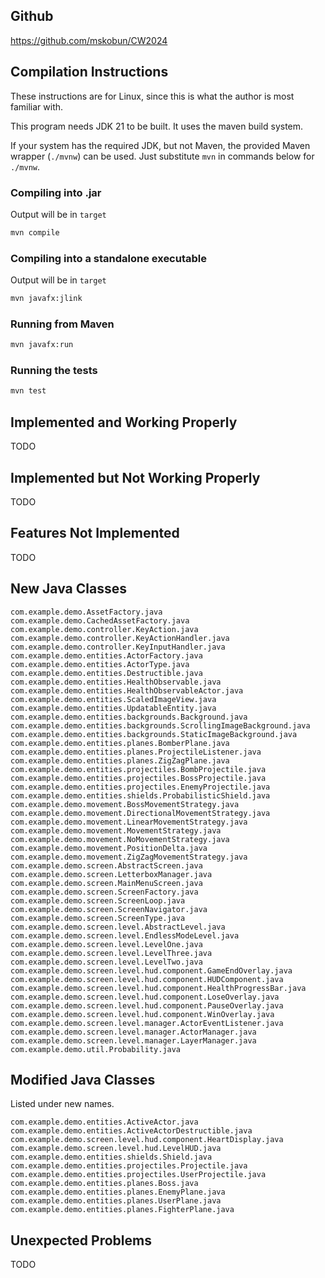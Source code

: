 ## Github
<https://github.com/mskobun/CW2024>
## Compilation Instructions
These instructions are for Linux, since this is what the author is most familiar with.

This program needs JDK 21 to be built. It uses the maven build system.

If your system has the required JDK, but not Maven, the provided Maven wrapper (`./mvnw`) can be used. Just substitute `mvn` in commands below for `./mvnw`.

### Compiling into .jar
Output will be in `target`
```sh
mvn compile
```
### Compiling into a standalone executable
Output will be in `target`
```sh
mvn javafx:jlink
```
### Running from Maven
```sh
mvn javafx:run
```
### Running the tests
```sh
mvn test
```
##
## Implemented and Working Properly
TODO
## Implemented but Not Working Properly
TODO
## Features Not Implemented
TODO
## New Java Classes
```
com.example.demo.AssetFactory.java
com.example.demo.CachedAssetFactory.java
com.example.demo.controller.KeyAction.java
com.example.demo.controller.KeyActionHandler.java
com.example.demo.controller.KeyInputHandler.java
com.example.demo.entities.ActorFactory.java
com.example.demo.entities.ActorType.java
com.example.demo.entities.Destructible.java
com.example.demo.entities.HealthObservable.java
com.example.demo.entities.HealthObservableActor.java
com.example.demo.entities.ScaledImageView.java
com.example.demo.entities.UpdatableEntity.java
com.example.demo.entities.backgrounds.Background.java
com.example.demo.entities.backgrounds.ScrollingImageBackground.java
com.example.demo.entities.backgrounds.StaticImageBackground.java
com.example.demo.entities.planes.BomberPlane.java
com.example.demo.entities.planes.ProjectileListener.java
com.example.demo.entities.planes.ZigZagPlane.java
com.example.demo.entities.projectiles.BombProjectile.java
com.example.demo.entities.projectiles.BossProjectile.java
com.example.demo.entities.projectiles.EnemyProjectile.java
com.example.demo.entities.shields.ProbabilisticShield.java
com.example.demo.movement.BossMovementStrategy.java
com.example.demo.movement.DirectionalMovementStrategy.java
com.example.demo.movement.LinearMovementStrategy.java
com.example.demo.movement.MovementStrategy.java
com.example.demo.movement.NoMovementStrategy.java
com.example.demo.movement.PositionDelta.java
com.example.demo.movement.ZigZagMovementStrategy.java
com.example.demo.screen.AbstractScreen.java
com.example.demo.screen.LetterboxManager.java
com.example.demo.screen.MainMenuScreen.java
com.example.demo.screen.ScreenFactory.java
com.example.demo.screen.ScreenLoop.java
com.example.demo.screen.ScreenNavigator.java
com.example.demo.screen.ScreenType.java
com.example.demo.screen.level.AbstractLevel.java
com.example.demo.screen.level.EndlessModeLevel.java
com.example.demo.screen.level.LevelOne.java
com.example.demo.screen.level.LevelThree.java
com.example.demo.screen.level.LevelTwo.java
com.example.demo.screen.level.hud.component.GameEndOverlay.java
com.example.demo.screen.level.hud.component.HUDComponent.java
com.example.demo.screen.level.hud.component.HealthProgressBar.java
com.example.demo.screen.level.hud.component.LoseOverlay.java
com.example.demo.screen.level.hud.component.PauseOverlay.java
com.example.demo.screen.level.hud.component.WinOverlay.java
com.example.demo.screen.level.manager.ActorEventListener.java
com.example.demo.screen.level.manager.ActorManager.java
com.example.demo.screen.level.manager.LayerManager.java
com.example.demo.util.Probability.java
```
## Modified Java Classes
Listed under new names.
```
com.example.demo.entities.ActiveActor.java
com.example.demo.entities.ActiveActorDestructible.java
com.example.demo.screen.level.hud.component.HeartDisplay.java
com.example.demo.screen.level.hud.LevelHUD.java
com.example.demo.entities.shields.Shield.java
com.example.demo.entities.projectiles.Projectile.java
com.example.demo.entities.projectiles.UserProjectile.java
com.example.demo.entities.planes.Boss.java
com.example.demo.entities.planes.EnemyPlane.java
com.example.demo.entities.planes.UserPlane.java
com.example.demo.entities.planes.FighterPlane.java
```
## Unexpected Problems
TODO